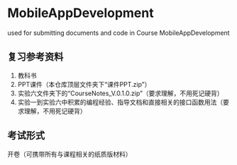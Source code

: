 # MobileAppDevelopment
used for submitting documents and code in Course MobileAppDevelopment

## 复习参考资料

1. 教科书
2. PPT课件（本仓库顶层文件夹下“课件PPT.zip”）
3. 实验六文件夹下的“CourseNotes_V.0.1.0.zip”（要求理解，不用死记硬背）
4. 实验一到实验六中积累的编程经验、指导文档和直接相关的接口函数用法（要求理解，不用死记硬背）

## 考试形式

开卷（可携带所有与课程相关的纸质版材料）
